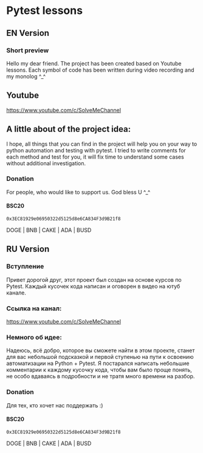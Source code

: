 # Pytest lessons

## EN Version 

### Short preview

Hello my dear friend. The project has been created based on Youtube lessons.
Each symbol of code has been written during video recording and my monolog ^_^

## Youtube
https://www.youtube.com/c/SolveMeChannel

## A little about of the project idea:
I hope, all things that you can find in the project will help you on your way to python automation
and testing with pytest. I tried to write comments for each method and test for you, it will fix time to
understand some cases without additional investigation.

### Donation
For people, who would like to support us. God bless U ^_^

#### BSC20
``0x3EC81929e06950322d5125d8e6CA834F3d9B21f8``

DOGE | BNB | CAKE | ADA | BUSD

## RU Version

### Вступление
Привет дорогой друг, этот проект был создан на основе курсов по Pytest. 
Каждый кусочек кода написан и оговорен в видео на ютуб канале.

### Ссылка на канал:
https://www.youtube.com/c/SolveMeChannel

### Немного об идее:
Надеюсь, всё добро, которое вы сможете найти в этом проекте, станет для вас
небольшой подсказкой и первой ступенью на пути к освоению автоматизации на Python + Pytest.
Я постарался написать небольшие комментарии к каждому кусочку кода, чтобы вам было проще понять, 
не особо вдаваясь в подробности и не тратя много времени на разбор.

### Donation
Для тех, кто хочет нас поддержать :) 

#### BSC20
``0x3EC81929e06950322d5125d8e6CA834F3d9B21f8``

DOGE | BNB | CAKE | ADA | BUSD

